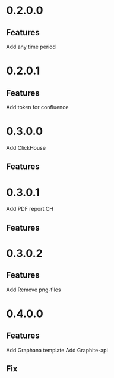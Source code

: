 # 0.2.0.0 
## Features
Add any time period
# 0.2.0.1 
## Features
Add token for confluence
# 0.3.0.0 
Add ClickHouse
## Features
# 0.3.0.1 
Add PDF report CH
## Features
# 0.3.0.2 
## Features
Add Remove png-files
# 0.4.0.0
## Features
Add Graphana template 
Add Graphite-api
## Fix
